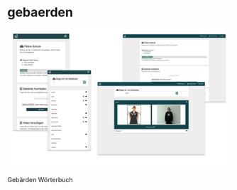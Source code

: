 # gebaerden

![alt text](https://raw.githubusercontent.com/tiloman/gebaerden/test_branch/img/gebaerden_github.png)


Gebärden Wörterbuch
